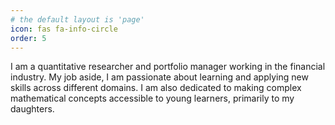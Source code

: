 ```yaml
---
# the default layout is 'page'
icon: fas fa-info-circle
order: 5
---
```


I am a quantitative researcher and portfolio manager working in the financial industry. My job aside, I am passionate about learning and applying new skills across different domains. I am also dedicated to making complex mathematical concepts accessible to young learners, primarily to my daughters.